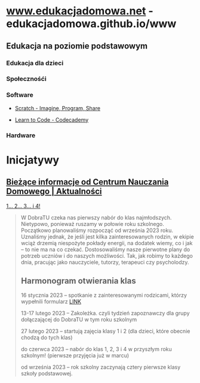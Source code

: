 # www.edukacjadomowa.net - edukacjadomowa.github.io/www

## Edukacja na poziomie podstawowym



### Edukacja dla dzieci






### Społecznośći 


### Software

+ [Scratch - Imagine, Program, Share](https://scratch.mit.edu/)

+ [Learn to Code - Codecademy](https://www.codecademy.com/)


### Hardware




# Inicjatywy

## [Bieżące informacje od Centrum Nauczania Domowego | Aktualności](https://domowi.edu.pl/aktualnosci/)
 

[1… 2… 3… i 4!](http://dobra.edu.pl/1-2-3-i-4/)

> W DobraTU czeka nas pierwszy nabór do klas najmłodszych. Nietypowo, ponieważ ruszamy w połowie roku szkolnego. Początkowo planowaliśmy rozpocząć od września 2023 roku. Uznaliśmy jednak, że jeśli jest kilka zainteresowanych rodzin, w ekipie wciąż drzemią niespożyte pokłady energii, na dodatek wiemy, co i jak – to nie ma na co czekać. Dostosowaliśmy nasze pierwotne plany do potrzeb uczniów i do naszych możliwości. Tak, jak robimy to każdego dnia, pracując jako nauczyciele, tutorzy, terapeuci czy psycholodzy. 
> 
> ## Harmonogram otwierania klas
> 
> 16 stycznia 2023 – spotkanie z zainteresowanymi rodzicami, którzy wypełnili formularz [LINK](https://forms.gle/1BbWGgY5gaQKAbFD9)
> 
> 13-17 lutego 2023 – Zakoleżka. czyli tydzień zapoznawczy dla grupy dołączającej do DobraTU w tym roku szkolnym
> 
> 27 lutego 2023 – startują zajęcia klasy 1 i 2 (dla dzieci, które obecnie chodzą do tych klas)
> 
> do czerwca 2023 – nabór do klas 1, 2, 3 i 4 w przyszłym roku szkolnym! (pierwsze przyjęcia już w marcu)
> 
> od września 2023 – rok szkolny zaczynają cztery pierwsze klasy szkoły podstawowej.
